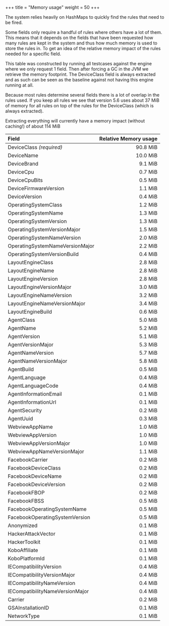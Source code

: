 +++
title = "Memory usage"
weight = 50
+++

The system relies heavily on HashMaps to quickly find the rules that need to be fired.

Some fields only require a handful of rules where others have a lot of them.
This means that it depends on the fields that have been requested how many rules are kept in the system and
thus how much memory is used to store the rules in.
To get an idea of the relative memory impact of the rules needed for a specific field.

This table was constructed by running all testcases against the engine where we only request 1 field.
Then after forcing a GC in the JVM we retrieve the memory footprint.
The DeviceClass field is always extracted and as such can be seen as the baseline against not having
this engine running at all.

Because most rules determine several fields there is a lot of overlap in the rules used.
If you keep all rules we see that version 5.6 uses about 37 MiB of memory for all rules
on top of the rules for the DeviceClass (which is always extracted).

Extracting everything will currently have a memory impact (without caching!) of about 114 MiB

| Field | Relative Memory usage  |
| :--- | ---: |
| DeviceClass *(required)*        |   90.8 MiB |
| DeviceName                      |   10.0 MiB |
| DeviceBrand                     |    9.1 MiB |
| DeviceCpu                       |    0.7 MiB |
| DeviceCpuBits                   |    0.5 MiB |
| DeviceFirmwareVersion           |    1.1 MiB |
| DeviceVersion                   |    0.4 MiB |
| OperatingSystemClass            |    1.2 MiB |
| OperatingSystemName             |    1.3 MiB |
| OperatingSystemVersion          |    1.3 MiB |
| OperatingSystemVersionMajor     |    1.5 MiB |
| OperatingSystemNameVersion      |    2.0 MiB |
| OperatingSystemNameVersionMajor |    2.2 MiB |
| OperatingSystemVersionBuild     |    0.4 MiB |
| LayoutEngineClass               |    2.8 MiB |
| LayoutEngineName                |    2.8 MiB |
| LayoutEngineVersion             |    2.8 MiB |
| LayoutEngineVersionMajor        |    3.0 MiB |
| LayoutEngineNameVersion         |    3.2 MiB |
| LayoutEngineNameVersionMajor    |    3.4 MiB |
| LayoutEngineBuild               |    0.6 MiB |
| AgentClass                      |    5.0 MiB |
| AgentName                       |    5.2 MiB |
| AgentVersion                    |    5.1 MiB |
| AgentVersionMajor               |    5.3 MiB |
| AgentNameVersion                |    5.7 MiB |
| AgentNameVersionMajor           |    5.8 MiB |
| AgentBuild                      |    0.5 MiB |
| AgentLanguage                   |    0.4 MiB |
| AgentLanguageCode               |    0.4 MiB |
| AgentInformationEmail           |    0.1 MiB |
| AgentInformationUrl             |    0.1 MiB |
| AgentSecurity                   |    0.2 MiB |
| AgentUuid                       |    0.3 MiB |
| WebviewAppName                  |    1.0 MiB |
| WebviewAppVersion               |    1.0 MiB |
| WebviewAppVersionMajor          |    1.0 MiB |
| WebviewAppNameVersionMajor      |    1.1 MiB |
| FacebookCarrier                 |    0.2 MiB |
| FacebookDeviceClass             |    0.2 MiB |
| FacebookDeviceName              |    0.2 MiB |
| FacebookDeviceVersion           |    0.2 MiB |
| FacebookFBOP                    |    0.2 MiB |
| FacebookFBSS                    |    0.5 MiB |
| FacebookOperatingSystemName     |    0.5 MiB |
| FacebookOperatingSystemVersion  |    0.5 MiB |
| Anonymized                      |    0.1 MiB |
| HackerAttackVector              |    0.1 MiB |
| HackerToolkit                   |    0.1 MiB |
| KoboAffiliate                   |    0.1 MiB |
| KoboPlatformId                  |    0.1 MiB |
| IECompatibilityVersion          |    0.4 MiB |
| IECompatibilityVersionMajor     |    0.4 MiB |
| IECompatibilityNameVersion      |    0.4 MiB |
| IECompatibilityNameVersionMajor |    0.4 MiB |
| Carrier                         |    0.2 MiB |
| GSAInstallationID               |    0.1 MiB |
| NetworkType                     |    0.1 MiB |
